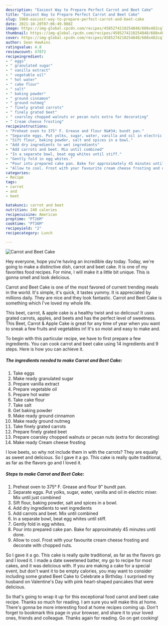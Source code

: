 ```yaml
---
description: "Easiest Way to Prepare Perfect Carrot and Beet Cake"
title: "Easiest Way to Prepare Perfect Carrot and Beet Cake"
slug: 5960-easiest-way-to-prepare-perfect-carrot-and-beet-cake
date: 2021-10-20T07:06:49.088Z
image: https://img-global.cpcdn.com/recipes/4585274210254848/680x482cq70/carrot-and-beet-cake-recipe-main-photo.jpg
thumbnail: https://img-global.cpcdn.com/recipes/4585274210254848/680x482cq70/carrot-and-beet-cake-recipe-main-photo.jpg
cover: https://img-global.cpcdn.com/recipes/4585274210254848/680x482cq70/carrot-and-beet-cake-recipe-main-photo.jpg
author: Sean Hawkins
ratingvalue: 4.8
reviewcount: 47072
recipeingredient:
- " eggs"
- " granulated sugar"
- " vanilla extract"
- " vegetable oil"
- " hot water"
- " cake flour"
- " salt"
- " baking powder"
- " ground cinnamon"
- " ground nutmeg"
- " finely grated carrots"
- " finely grated beet"
- " coarsley chopped walnuts or pecan nuts extra for decorating"
- " Cream cheese frosting"
recipeinstructions:
- "Preheat oven to 375° F. Grease and flour 9&#34; bundt pan."
- "Separate eggs. Put yolks, sugar, water, vanilla and oil in electric mixer. Mix until just combined"
- "Sift flour, baking powder, salt and spices in a bowl."
- "Add dry ingredients to wet ingredients"
- "Add carrots and beet. Mix until combined"
- "In a separate bowl, beat egg whites until stiff."
- "Gently fold in egg whites."
- "Pour into prepared cake pan. Bake for approximately 45 minutes until done."
- "Allow to cool. Frost with your favourite cream cheese frosting and decorate with chopped nuts."
categories:
- Recipe
tags:
- carrot
- and
- beet

katakunci: carrot and beet 
nutrition: 240 calories
recipecuisine: American
preptime: "PT26M"
cooktime: "PT36M"
recipeyield: "2"
recipecategory: Lunch

---
```



![Carrot and Beet Cake](https://img-global.cpcdn.com/recipes/4585274210254848/680x482cq70/carrot-and-beet-cake-recipe-main-photo.jpg)

Hey everyone, hope you're having an incredible day today. Today, we're going to make a distinctive dish, carrot and beet cake. It is one of my favorites food recipes. For mine, I will make it a little bit unique. This is gonna smell and look delicious.

Carrot and Beet Cake is one of the most favored of current trending meals in the world. It's simple, it's quick, it tastes yummy. It is appreciated by millions daily. They are nice and they look fantastic. Carrot and Beet Cake is something which I've loved my whole life.

This beet, carrot, &amp; apple cake is a healthy twist and so delicous! It uses grated carrots, apples, and beets and has the perfect level of sweetness. This Beet, Carrot &amp; Apple Cake is great for any time of year when you want to sneak a few fruits and vegetables in! It&#39;s so moist and easy to make and.


To begin with this particular recipe, we have to first prepare a few ingredients. You can cook carrot and beet cake using 14 ingredients and 9 steps. Here is how you can achieve it.

<!--inarticleads1-->

##### The ingredients needed to make Carrot and Beet Cake:

1. Take  eggs
1. Make ready  granulated sugar
1. Prepare  vanilla extract
1. Prepare  vegetable oil
1. Prepare  hot water
1. Take  cake flour
1. Take  salt
1. Get  baking powder
1. Make ready  ground cinnamon
1. Make ready  ground nutmeg
1. Take  finely grated carrots
1. Prepare  finely grated beet
1. Prepare  coarsley chopped walnuts or pecan nuts (extra for decorating)
1. Make ready  Cream cheese frosting


I love beets, so why not include them in with the carrots? They are equally as sweet and delicious. So I gave it a go. This cake is really quite traditional, as far as the flavors go and I loved it. 

<!--inarticleads2-->

##### Steps to make Carrot and Beet Cake:

1. Preheat oven to 375° F. Grease and flour 9&#34; bundt pan.
1. Separate eggs. Put yolks, sugar, water, vanilla and oil in electric mixer. Mix until just combined
1. Sift flour, baking powder, salt and spices in a bowl.
1. Add dry ingredients to wet ingredients
1. Add carrots and beet. Mix until combined
1. In a separate bowl, beat egg whites until stiff.
1. Gently fold in egg whites.
1. Pour into prepared cake pan. Bake for approximately 45 minutes until done.
1. Allow to cool. Frost with your favourite cream cheese frosting and decorate with chopped nuts.


So I gave it a go. This cake is really quite traditional, as far as the flavors go and I loved it. I made a date sweetened batter, my go to recipe for most cakes, and it was delicious with. If you are making a cake for a special event, but don&#39;t want it to be empty calories, you may want to consider including some grated Beet Cake to Celebrate a Birthday. I surprised my husband on Valentine&#39;s Day with pink heart-shaped pancakes that were delicious. 

So that's going to wrap it up for this exceptional food carrot and beet cake recipe. Thanks so much for reading. I am sure you will make this at home. There's gonna be more interesting food at home recipes coming up. Don't forget to bookmark this page in your browser, and share it to your loved ones, friends and colleague. Thanks again for reading. Go on get cooking!
